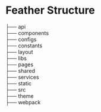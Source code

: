 # Feather Structure

├── api  
├── components   
├── configs   
├── constants   
├── layout    
├── libs   
├── pages            
├── shared    
├── services   
├── static    
├── src   
├── theme      
├── webpack    
